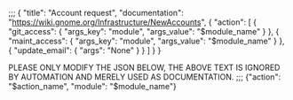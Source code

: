 ;;;
{
  "title": "Account request",
  "documentation": "https://wiki.gnome.org/Infrastructure/NewAccounts",
  {
    "action": [
      {
        "git_access": {
          "args_key": "module",
          "args_value": "$module_name"
        }
      },
      {
        "maint_access": {
          "args_key": "module",
          "args_value": "$module_name"
        }
      },
      {
        "update_email": {
          "args": "None"
        }
      }
    ]
  }
}

PLEASE ONLY MODIFY THE JSON BELOW, THE ABOVE TEXT IS
IGNORED BY AUTOMATION AND MERELY USED AS DOCUMENTATION.
;;;
{"action": "$action_name", "module": "$module_name"}
